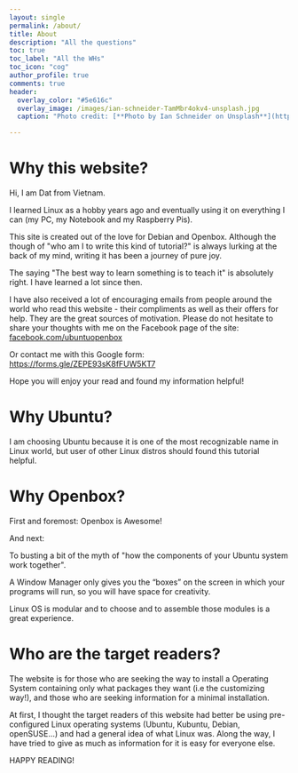 ```yaml
---
layout: single
permalink: /about/
title: About
description: "All the questions"
toc: true
toc_label: "All the WHs"
toc_icon: "cog"
author_profile: true
comments: true
header:
  overlay_color: "#5e616c"
  overlay_image: /images/ian-schneider-TamMbr4okv4-unsplash.jpg
  caption: "Photo credit: [**Photo by Ian Schneider on Unsplash**](https://unsplash.com/photos/TamMbr4okv4)"

---
```


# Why this website?

Hi, I am Dat from Vietnam.

I learned Linux as a hobby years ago and eventually using it on everything I can (my PC, my Notebook and my Raspberry Pis).

This site is created out of the love for Debian and Openbox. Although the though of "who am I to write this kind of tutorial?" is always lurking at the back of my mind, writing it has been a journey of pure joy.

The saying "The best way to learn something is to teach it" is absolutely right. I have learned a lot since then.

I have also received a lot of encouraging emails from people around the world who read this website - their compliments as well as their offers for help. They are the great sources of motivation. Please do not hesitate to share your thoughts with me on the Facebook page of the site: [facebook.com/ubuntuopenbox](https://www.facebook.com/ubuntuopenbox)

Or contact me with this Google form: https://forms.gle/ZEPE93sK8fFUW5KT7

Hope you will enjoy your read and found my information helpful!

# Why Ubuntu?

I am choosing Ubuntu because it is one of the most recognizable name in Linux world, but user of other Linux distros should found this tutorial helpful.

# Why Openbox?

First and foremost: Openbox is Awesome!

And next:

To busting a bit of the myth of "how the components of your Ubuntu system work together".

A Window Manager only gives you the “boxes” on the screen in which your programs will run, so you will have space for creativity.

Linux OS is modular and to choose and to assemble those modules is a great experience.

# Who are the target readers?

The website is for those who are seeking the way to install a Operating System containing only what packages they want (i.e the customizing way!), and those who are seeking information for a minimal installation.

At first, I thought the target readers of this website had better be using pre-configured Linux operating systems (Ubuntu, Kubuntu, Debian, openSUSE...) and had a general idea of what Linux was. Along the way, I have tried to give as much as information for it is easy for everyone else.

HAPPY READING!
